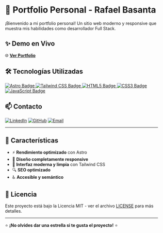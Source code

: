 # 🚀 Portfolio Personal - Rafael Basanta

¡Bienvenido a mi portfolio personal! Un sitio web moderno y responsive que muestra mis habilidades como desarrollador Full Stack.

## ✨ Demo en Vivo

🌐 **[Ver Portfolio](https://portfoliorafaelbasanta.netlify.app/)**

## 🛠️ Tecnologías Utilizadas

<a href="https://astro.build/" target="_blank">
  <img src="https://img.shields.io/badge/Astro-000000?style=flat-square&logo=astro&logoColor=white" alt="Astro Badge"/>
</a>
<a href="https://tailwindcss.com/" target="_blank">
  <img src="https://img.shields.io/badge/Tailwind%20CSS-06B6D4?style=flat-square&logo=tailwindcss&logoColor=white" alt="Tailwind CSS Badge"/>
</a>
<a href="https://developer.mozilla.org/docs/Web/HTML" target="_blank">
  <img src="https://img.shields.io/badge/HTML5-E34F26?style=flat-square&logo=html5&logoColor=white" alt="HTML5 Badge"/>
</a>
<a href="https://developer.mozilla.org/docs/Web/CSS" target="_blank">
  <img src="https://img.shields.io/badge/CSS3-1572B6?style=flat-square&logo=css3&logoColor=white" alt="CSS3 Badge"/>
</a>
<a href="https://developer.mozilla.org/docs/Web/JavaScript" target="_blank">
  <img src="https://img.shields.io/badge/JavaScript-F7DF1E?style=flat-square&logo=javascript&logoColor=black" alt="JavaScript Badge"/>
</a>

## 📫 Contacto

[![LinkedIn](https://img.shields.io/badge/LinkedIn-0077B5?style=flat-square&logo=linkedin&logoColor=white)](https://www.linkedin.com/in/rafael-basanta-gonzález-755b092a6)
[![GitHub](https://img.shields.io/badge/GitHub-100000?style=flat-square&logo=github&logoColor=white)](https://github.com/raafa12)
[![Email](https://img.shields.io/badge/Email-D14836?style=flat-square&logo=gmail&logoColor=white)](mailto:rafabasanta@hotmail.com)

---
## 🎯 Características

- ⚡ **Rendimiento optimizado** con Astro
- 📱 **Diseño completamente responsive**
- 🎨 **Interfaz moderna y limpia** con Tailwind CSS
- 🔍 **SEO optimizado**
- ♿ **Accesible y semántico**


## 📄 Licencia

Este proyecto está bajo la Licencia MIT - ver el archivo [LICENSE](LICENSE) para más detalles.

---

⭐ **¡No olvides dar una estrella si te gusta el proyecto!** ⭐

